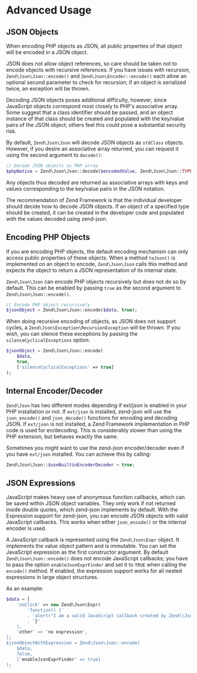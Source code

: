 # Advanced Usage

## JSON Objects

When encoding PHP objects as JSON, all public properties of that object will be
encoded in a JSON object.

JSON does not allow object references, so care should be taken not to encode
objects with recursive references. If you have issues with recursion,
`Zend\Json\Json::encode()` and `Zend\Json\Encoder::encode()` each allow an
optional second parameter to check for recursion; if an object is serialized
twice, an exception will be thrown.

Decoding JSON objects poses additional difficulty, however, since JavaScript
objects correspond most closely to PHP's associative array. Some suggest that a
class identifier should be passed, and an object instance of that class should
be created and populated with the key/value pairs of the JSON object; others
feel this could pose a substantial security risk.

By default, `Zend\Json\Json` will decode JSON objects as `stdClass` objects.
However, if you desire an associative array returned, you can request it using
the second argument to `decode()`:

```php
// Decode JSON objects as PHP array
$phpNative = Zend\Json\Json::decode($encodedValue, Zend\Json\Json::TYPE_ARRAY);
```

Any objects thus decoded are returned as associative arrays with keys and values
corresponding to the key/value pairs in the JSON notation.

The recommendation of Zend Framework is that the individual developer should
decide how to decode JSON objects. If an object of a specified type should be
created, it can be created in the developer code and populated with the values
decoded using zend-json.

## Encoding PHP Objects

If you are encoding PHP objects, the default encoding mechanism can only
access public properties of these objects. When a method `toJson()` is
implemented on an object to encode, `Zend\Json\Json` calls this method and
expects the object to return a JSON representation of its internal state.

`Zend\Json\Json` can encode PHP objects recursively but does not do so by
default. This can be enabled by passing `true` as the second argument to
`Zend\Json\Json::encode()`.

```php
// Encode PHP object recursively
$jsonObject = Zend\Json\Json::encode($data, true);
```

When doing recursive encoding of objects, as JSON does not support cycles, a
`Zend\Json\Exception\RecursionException` will be thrown. If you wish, you can
silence these exceptions by passing the `silenceCyclicalExceptions` option:

```php
$jsonObject = Zend\Json\Json::encode(
    $data,
    true,
    ['silenceCyclicalExceptions' => true]
);
```

## Internal Encoder/Decoder

`Zend\Json` has two different modes depending if ext/json is enabled in your PHP
installation or not. If `ext/json` is installed, zend-json will use the
`json_encode()` and `json_decode()` functions for encoding and decoding JSON. If
`ext/json` is not installed, a Zend Framework implementation in PHP code is used
for en/decoding. This is considerably slower than using the PHP extension, but
behaves exactly the same.

Sometimes you might want to use the zend-json encoder/decoder even if you have
`ext/json` installed. You can achieve this by calling:

```php
Zend\Json\Json::$useBuiltinEncoderDecoder = true;
```

## JSON Expressions

JavaScript makes heavy use of anonymous function callbacks, which can be saved
within JSON object variables. They only work if not returned inside double
quotes, which zend-json implements by default. With the Expression support for
zend-json, you can encode JSON objects with valid JavaScript callbacks.
This works when either `json_encode()` or the internal encoder is used.

A JavaScript callback is represented using the `Zend\Json\Expr` object. It
implements the value object pattern and is immutable. You can set the JavaScript
expression as the first constructor argument. By default
`Zend\Json\Json::encode()` does not encode JavaScript callbacks; you have to
pass the option `enableJsonExprFinder` and set it to `TRUE` when calling the
`encode()` method. If enabled, the expression support works for all nested
expressions in large object structures.

As an example:

```php
$data = [
    'onClick' => new Zend\Json\Expr(
        'function() {'
        . 'alert("I am a valid JavaScript callback created by Zend\\Json");
        . '}'
    ),
    'other' => 'no expression',
];
$jsonObjectWithExpression = Zend\Json\Json::encode(
    $data,
    false,
    ['enableJsonExprFinder' => true]
);
```
